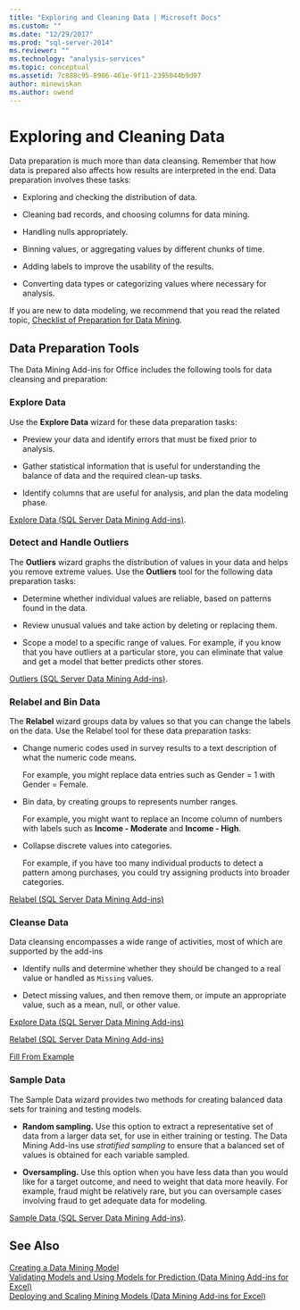 ```yaml
---
title: "Exploring and Cleaning Data | Microsoft Docs"
ms.custom: ""
ms.date: "12/29/2017"
ms.prod: "sql-server-2014"
ms.reviewer: ""
ms.technology: "analysis-services"
ms.topic: conceptual
ms.assetid: 7c888c95-8986-461e-9f11-2395044b9d97
author: minewiskan
ms.author: owend
---
```

# Exploring and Cleaning Data
  Data preparation is much more than data cleansing. Remember that how data is prepared also affects how results are interpreted in the end. Data preparation involves these tasks:  
  
-   Exploring and checking the distribution of data.  
  
-   Cleaning bad records, and choosing columns for data mining.  
  
-   Handling nulls appropriately.  
  
-   Binning values, or aggregating values by different chunks of time.  
  
-   Adding labels to improve the usability of the results.  
  
-   Converting data types or categorizing values where necessary for analysis.  
  
 If you are new to data modeling, we recommend that you read the related topic, [Checklist of Preparation for Data Mining](checklist-of-preparation-for-data-mining.md).  
  
## Data Preparation Tools  
 The Data Mining Add-ins for Office includes the following tools for data cleansing and preparation:  
  
### Explore Data  
 Use the **Explore Data** wizard for these data preparation tasks:  
  
-   Preview your data and identify errors that must be fixed prior to analysis.  
  
-   Gather statistical information that is useful for understanding the balance of data and the required clean-up tasks.  
  
-   Identify columns that are useful for analysis, and plan the data modeling phase.  
  
 [Explore Data &#40;SQL Server Data Mining Add-ins&#41;](explore-data-sql-server-data-mining-add-ins.md).  
  
### Detect and Handle Outliers  
 The **Outliers** wizard graphs the distribution of values in your data and helps you remove extreme values. Use the **Outliers** tool for the following data preparation tasks:  
  
-   Determine whether individual values are reliable, based on patterns found in the data.  
  
-   Review unusual values and take action by deleting or replacing them.  
  
-   Scope a model to a specific range of values. For example, if you know that you have outliers at a particular store, you can eliminate that value and get a model that better predicts other stores.  
  
 [Outliers &#40;SQL Server Data Mining Add-ins&#41;](outliers-sql-server-data-mining-add-ins.md).  
  
### Relabel and Bin Data  
 The **Relabel** wizard groups data by values so that you can change the labels on the data. Use the Relabel tool for these data preparation tasks:  
  
-   Change numeric codes used in survey results to a text description of what the numeric code means.  
  
     For example, you might replace data entries such as Gender = 1 with Gender = Female.  
  
-   Bin data, by creating groups to represents number ranges.  
  
     For example, you might want to replace an Income column of numbers with labels such as **Income - Moderate** and **Income - High**.  
  
-   Collapse discrete values into categories.  
  
     For example, if you have too many individual products to detect a pattern among purchases, you could try assigning products into broader categories.  
  
 [Relabel &#40;SQL Server Data Mining Add-ins&#41;](relabel-sql-server-data-mining-add-ins.md)  
  
### Cleanse Data  
 Data cleansing encompasses a wide range of activities, most of which are supported by the add-ins  
  
-   Identify nulls and determine whether they should be changed to a real value or handled as `Missing` values.  
  
-   Detect missing values, and then remove them, or impute an appropriate value, such as a mean, null, or other value.  
  
 [Explore Data &#40;SQL Server Data Mining Add-ins&#41;](explore-data-sql-server-data-mining-add-ins.md)  
  
 [Relabel &#40;SQL Server Data Mining Add-ins&#41;](relabel-sql-server-data-mining-add-ins.md)  
  
 [Fill From Example](fill-from-example-table-analysis-tools-for-excel.md)  
  
### Sample Data  
 The Sample Data wizard provides two methods for creating balanced data sets for training and testing models.  
  
-   **Random sampling.** Use this option to extract a representative set of data from a larger data set, for use in either training or testing. The Data Mining Add-ins use *stratified sampling* to ensure that a balanced set of values is obtained for each variable sampled.  
  
-   **Oversampling.** Use this option when you have less data than you would like for a target outcome, and need to weight that data more heavily. For example, fraud might be relatively rare, but you can oversample cases involving fraud to get adequate data for modeling.  
  
 [Sample Data &#40;SQL Server Data Mining Add-ins&#41;](sample-data-sql-server-data-mining-add-ins.md).  
  
## See Also  
 [Creating a Data Mining Model](creating-a-data-mining-model.md)   
 [Validating Models and Using Models for Prediction &#40;Data Mining Add-ins for Excel&#41;](validating-models-and-using-models-for-prediction-data-mining-add-ins-for-excel.md)   
 [Deploying and Scaling Mining Models &#40;Data Mining Add-ins for Excel&#41;](deploying-and-scaling-mining-models-data-mining-add-ins-for-excel.md)  
  
  
